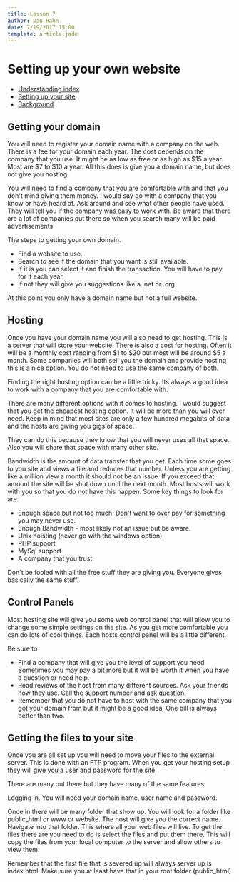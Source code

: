 ```yaml
---
title: Lesson 7
author: Dan Hahn
date: 7/19/2017 15:00
template: article.jade
---
```


# Setting up your own website

* [Understanding index]()
* [Setting up your site](hosting.html)
* [Background](background.html)



## Getting your domain

You will need to register your domain name with a company on the web.  There is a fee for your domain each year.  The cost depends on the company that you use.  It might be as low as free or as high as $15 a year.  Most are $7 to $10 a year.  All this does is give you a domain name, but does not give you hosting.

You will need to find a company that you are comfortable with and that you don't mind giving them money.  I would say go with a company that you know or have heard of.  Ask around and see what other people have used.  They will tell you if the company was easy to work with.  Be aware that there are a lot of companies out there so when you search many will be paid advertisements.

The steps to getting your own domain.

* Find a website to use.
* Search to see if the domain that you want is still available.
* If it is you can select it and finish the transaction.  You will have to pay for it each year.
* If not they will give you suggestions like a .net or .org


At this point you only have a domain name but not a full website.

## Hosting

Once you have your domain name you will also need to get hosting.  This is a server that will store your website.  There is also a cost for hosting.  Often it will be a monthly cost ranging from $1 to $20 but most will be around $5 a month.  Some companies will both sell you the domain and provide hosting this is a nice option.  You do not need to use the same company of both.

Finding the right hosting option can be a little tricky.  Its always a good idea to work with a company that you are comfortable with.

There are many different options with it comes to hosting. I would suggest that you get the cheapest hosting option.  It will be more than you will ever need.  Keep in mind that most sites are only a few hundred megabits of data and the hosts are giving you gigs of space.

They can do this because they know that you will never uses all that space.  Also you will share that space with many other site.

Bandwidth is the amount of data transfer that you get. Each time some goes to you site and views a file and reduces that number.  Unless you are getting like a million view a month it should not be an issue.  If you exceed that amount the site will be shut down until the next month.  Most hosts will work with you so that you do not have this happen.
Some key things to look for are.

* Enough space but not too much.  Don't want to over pay for something you may never use.
* Enough Bandwidth - most likely not an issue but be aware.
* Unix hoisting (never go with the windows option)
* PHP support
* MySql support
* A company that you trust.

Don't be fooled with all the free stuff they are giving you.  Everyone gives basically the same stuff.

## Control Panels

Most hosting site will give you some web control panel that will allow you to change some simple settings on the site.  As you get more comfortable you can do lots of cool things.  Each hosts control panel will be a little different.

Be sure to

* Find a company that will give you the level of support you need.  Sometimes you may pay a bit more but it will be worth it when you have a question or need help.
* Read reviews of the host from many different sources.  Ask your friends how they use.  Call the support number and ask question.
* Remember that you do not have to host with the same company that you got your domain from but it might be a good idea.  One bill is always better than two.

## Getting the files to your site

Once you are all set up you will need to move your files to the external server.  This is done with an FTP program.  When you get your hosting setup they will give you a user and password for the site.

There are many out there but they have many of the same features.

Logging in.  You will need your domain name, user name and password.

Once in there will be many folder that show up.   You will look for a folder like public_html or www or website.  The host will give you the correct name.  Navigate into that folder.  This where all your web files will live.  To get the files there are you need to do is select the files and put them there.  This will copy the files from your local computer to the server and allow others to view them.

Remember that the first file that is severed up will always server up is index.html.  Make sure you at least have that in your root folder (public_html)
